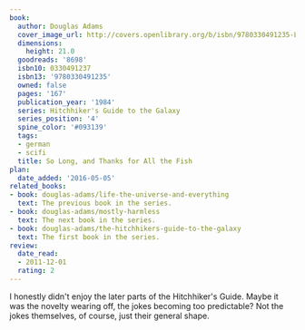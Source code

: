 ```yaml
---
book:
  author: Douglas Adams
  cover_image_url: http://covers.openlibrary.org/b/isbn/9780330491235-L.jpg
  dimensions:
    height: 21.0
  goodreads: '8698'
  isbn10: 0330491237
  isbn13: '9780330491235'
  owned: false
  pages: '167'
  publication_year: '1984'
  series: Hitchhiker's Guide to the Galaxy
  series_position: '4'
  spine_color: '#093139'
  tags:
  - german
  - scifi
  title: So Long, and Thanks for All the Fish
plan:
  date_added: '2016-05-05'
related_books:
- book: douglas-adams/life-the-universe-and-everything
  text: The previous book in the series.
- book: douglas-adams/mostly-harmless
  text: The next book in the series.
- book: douglas-adams/the-hitchhikers-guide-to-the-galaxy
  text: The first book in the series.
review:
  date_read:
  - 2011-12-01
  rating: 2
---
```


I honestly didn't enjoy the later parts of the Hitchhiker's Guide. Maybe it was the novelty wearing off, the jokes
becoming too predictable? Not the jokes themselves, of course, just their general shape.

